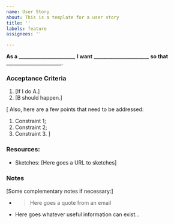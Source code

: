 ```yaml
---
name: User Story
about: This is a template for a user story
title: ''
labels: feature
assignees: ''

---
```


**As a** _______________________,
**I want** _______________________ **so that** _______________________.

### Acceptance Criteria

1. [If I do A.]
1. [B should happen.]

[
Also, here are a few points that need to be addressed:

1. Constraint 1;
1. Constraint 2;
1. Constraint 3.
]


### Resources:

* Sketches: [Here goes a URL to sketches]


### Notes

[Some complementary notes if necessary:]

* > Here goes a quote from an email
* Here goes whatever useful information can exist…
